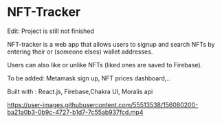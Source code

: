 # NFT-Tracker

<p>Edit: Project is still not finished </p>
<p> NFT-tracker is a web app that allows users to signup and  search  NFTs by entering their or (someone elses) wallet addresses.</p>
<p>Users can also like or unlike NFTs (liked ones are saved to Firebase).</p>
<p> To be added: Metamask sign up, NFT prices dashboard,.. </p>
<p>Built with : React.js, Firebase,Chakra UI, Moralis api</p>

https://user-images.githubusercontent.com/55513538/156080200-ba21a0b3-0b9c-4727-b1d7-7c55ab937fcd.mp4



